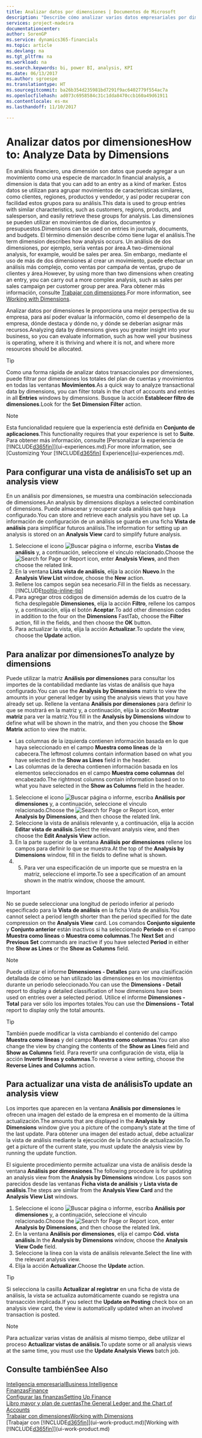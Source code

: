 ```yaml
---
title: Analizar datos por dimensiones | Documentos de Microsoft
description: "Describe cómo analizar varios datos empresariales por dimensiones."
services: project-madeira
documentationcenter: 
author: SorenGP
ms.service: dynamics365-financials
ms.topic: article
ms.devlang: na
ms.tgt_pltfrm: na
ms.workload: na
ms.search.keywords: bi, power BI, analysis, KPI
ms.date: 06/13/2017
ms.author: sgroespe
ms.translationtype: HT
ms.sourcegitcommit: ba26b354d235981bd7291f9ac6402779f554ac7a
ms.openlocfilehash: ad073c6958584c31c1dda8470ccb160a49d61911
ms.contentlocale: es-mx
ms.lasthandoff: 11/10/2017

---
```

#  <a name="how-to-analyze-data-by-dimensions"></a><span data-ttu-id="682f7-103">Analizar datos por dimensiones</span><span class="sxs-lookup"><span data-stu-id="682f7-103">How to: Analyze Data by Dimensions</span></span>
<span data-ttu-id="682f7-104">En análisis financiero, una dimensión son datos que puede agregar a un movimiento como una especie de marcador.</span><span class="sxs-lookup"><span data-stu-id="682f7-104">In financial analysis, a dimension is data that you can add to an entry as a kind of marker.</span></span> <span data-ttu-id="682f7-105">Estos datos se utilizan para agrupar movimientos de características similares, como clientes, regiones, productos y vendedor, y así poder recuperar con facilidad estos grupos para su análisis.</span><span class="sxs-lookup"><span data-stu-id="682f7-105">This data is used to group entries with similar characteristics, such as customers, regions, products, and salesperson, and easily retrieve these groups for analysis.</span></span> <span data-ttu-id="682f7-106">Las dimensiones se pueden utilizar en movimientos de diarios, documentos y presupuestos.</span><span class="sxs-lookup"><span data-stu-id="682f7-106">Dimensions can be used on entries in journals, documents, and budgets.</span></span> <span data-ttu-id="682f7-107">El término dimensión describe cómo tiene lugar el análisis.</span><span class="sxs-lookup"><span data-stu-id="682f7-107">The term dimension describes how analysis occurs.</span></span> <span data-ttu-id="682f7-108">Un análisis de dos dimensiones, por ejemplo, sería ventas por área.</span><span class="sxs-lookup"><span data-stu-id="682f7-108">A two-dimensional analysis, for example, would be sales per area.</span></span> <span data-ttu-id="682f7-109">Sin embargo, mediante el uso de más de dos dimensiones al crear un movimiento, puede efectuar un análisis más complejo, como ventas por campaña de ventas, grupo de clientes y área.</span><span class="sxs-lookup"><span data-stu-id="682f7-109">However, by using more than two dimensions when creating an entry, you can carry out a more complex analysis, such as sales per sales campaign per customer group per area.</span></span> <span data-ttu-id="682f7-110">Para obtener más información, consulte [Trabajar con dimensiones](finance-dimensions.md).</span><span class="sxs-lookup"><span data-stu-id="682f7-110">For more information, see [Working with Dimensions](finance-dimensions.md).</span></span>

<span data-ttu-id="682f7-111">Analizar datos por dimensiones le proporciona una mejor perspectiva de su empresa, para así poder evaluar la información, como el desempeño de la empresa, dónde destaca y dónde no, y dónde se deberían asignar más recursos.</span><span class="sxs-lookup"><span data-stu-id="682f7-111">Analyzing data by dimensions gives you greater insight into your business, so you can evaluate information, such as how well your business is operating, where it is thriving and where it is not, and where more resources should be allocated.</span></span>

> [!TIP]
> <span data-ttu-id="682f7-112">Como una forma rápida de analizar datos transaccionales por dimensiones, puede filtrar por dimensiones los totales del plan de cuentas y movimientos en todas las ventanas **Movimientos**.</span><span class="sxs-lookup"><span data-stu-id="682f7-112">As a quick way to analyze transactional data by dimensions, you can filter totals in the chart of accounts and entries in all **Entries** windows by dimensions.</span></span> <span data-ttu-id="682f7-113">Busque la acción **Establecer filtro de dimensiones**.</span><span class="sxs-lookup"><span data-stu-id="682f7-113">Look for the **Set Dimension Filter** action.</span></span>

> [!NOTE]  
>   <span data-ttu-id="682f7-114">Esta funcionalidad requiere que la experiencia esté definida en **Conjunto de aplicaciones**.</span><span class="sxs-lookup"><span data-stu-id="682f7-114">This functionality requires that your experience is set to **Suite**.</span></span> <span data-ttu-id="682f7-115">Para obtener más información, consulte [Personalizar la experiencia de [!INCLUDE[d365fin](includes/d365fin_md.md)]](ui-experiences.md).</span><span class="sxs-lookup"><span data-stu-id="682f7-115">For more information, see [Customizing Your [!INCLUDE[d365fin](includes/d365fin_md.md)] Experience](ui-experiences.md).</span></span>

## <a name="to-set-up-an-analysis-view"></a><span data-ttu-id="682f7-116">Para configurar una vista de análisis</span><span class="sxs-lookup"><span data-stu-id="682f7-116">To set up an analysis view</span></span>  
<span data-ttu-id="682f7-117">En un análisis por dimensiones, se muestra una combinación seleccionada de dimensiones.</span><span class="sxs-lookup"><span data-stu-id="682f7-117">An analysis by dimensions displays a selected combination of dimensions.</span></span> <span data-ttu-id="682f7-118">Puede almacenar y recuperar cada análisis que haya configurado.</span><span class="sxs-lookup"><span data-stu-id="682f7-118">You can store and retrieve each analysis you have set up.</span></span> <span data-ttu-id="682f7-119">La información de configuración de un análisis se guarda en una ficha **Vista de análisis** para simplificar futuros análisis.</span><span class="sxs-lookup"><span data-stu-id="682f7-119">The information for setting up an analysis is stored on an **Analysis View** card to simplify future analysis.</span></span>  

1. <span data-ttu-id="682f7-120">Seleccione el icono ![Buscar página o informe](media/ui-search/search_small.png "icono Buscar página o informe"), escriba **Vistas de análisis** y, a continuación, seleccione el vínculo relacionado.</span><span class="sxs-lookup"><span data-stu-id="682f7-120">Choose the ![Search for Page or Report](media/ui-search/search_small.png "Search for Page or Report icon") icon, enter **Analysis Views**, and then choose the related link.</span></span>  
2. <span data-ttu-id="682f7-121">En la ventana **Lista vista de análisis**, elija la acción **Nuevo**.</span><span class="sxs-lookup"><span data-stu-id="682f7-121">In the **Analysis View List** window, choose the **New** action.</span></span>
3. <span data-ttu-id="682f7-122">Rellene los campos según sea necesario.</span><span class="sxs-lookup"><span data-stu-id="682f7-122">Fill in the fields as necessary.</span></span> [!INCLUDE[tooltip-inline-tip](includes/tooltip-inline-tip_md.md)]
4. <span data-ttu-id="682f7-123">Para agregar otros códigos de dimensión además de los cuatro de la ficha desplegable **Dimensiones**, elija la acción **Filtro**, rellene los campos y, a continuación, elija el botón **Aceptar**.</span><span class="sxs-lookup"><span data-stu-id="682f7-123">To add other dimension codes in addition to the four on the **Dimensions** FastTab, choose the **Filter** action, fill in the fields, and then choose the **OK** button.</span></span>  
5. <span data-ttu-id="682f7-124">Para actualizar la vista, elija la acción **Actualizar**.</span><span class="sxs-lookup"><span data-stu-id="682f7-124">To update the view, choose the **Update** action.</span></span>

## <a name="to-analyze-by-dimensions"></a><span data-ttu-id="682f7-125">Para analizar por dimensiones</span><span class="sxs-lookup"><span data-stu-id="682f7-125">To analyze by dimensions</span></span>
<span data-ttu-id="682f7-126">Puede utilizar la matriz **Análisis por dimensiones** para consultar los importes de la contabilidad mediante las vistas de análisis que haya configurado.</span><span class="sxs-lookup"><span data-stu-id="682f7-126">You can use the **Analysis by Dimensions** matrix to view the amounts in your general ledger by using the analysis views that you have already set up.</span></span> <span data-ttu-id="682f7-127">Rellene la ventana **Análisis por dimensiones** para definir lo que se mostrará en la matriz y, a continuación, elija la acción **Mostrar matriz** para ver la matriz.</span><span class="sxs-lookup"><span data-stu-id="682f7-127">You fill in the **Analysis by Dimensions** window to define what will be shown in the matrix, and then you choose the **Show Matrix** action to view the matrix.</span></span>  

- <span data-ttu-id="682f7-128">Las columnas de la izquierda contienen información basada en lo que haya seleccionado en el campo **Muestra como líneas** de la cabecera.</span><span class="sxs-lookup"><span data-stu-id="682f7-128">The leftmost columns contain information based on what you have selected in the **Show as Lines** field in the header.</span></span>  
- <span data-ttu-id="682f7-129">Las columnas de la derecha contienen información basada en los elementos seleccionados en el campo **Muestra como columnas** del encabezado.</span><span class="sxs-lookup"><span data-stu-id="682f7-129">The rightmost columns contain information based on to what you have selected in the **Show as Columns** field in the header.</span></span>  

1. <span data-ttu-id="682f7-130">Seleccione el icono ![Buscar página o informe](media/ui-search/search_small.png "icono Buscar página o informe"), escriba **Análisis por dimensiones** y, a continuación, seleccione el vínculo relacionado.</span><span class="sxs-lookup"><span data-stu-id="682f7-130">Choose the ![Search for Page or Report](media/ui-search/search_small.png "Search for Page or Report icon") icon, enter **Analysis by Dimensions**, and then choose the related link.</span></span>  
2. <span data-ttu-id="682f7-131">Seleccione la vista de análisis relevante y, a continuación, elija la acción **Editar vista de análisis**.</span><span class="sxs-lookup"><span data-stu-id="682f7-131">Select the relevant analysis view,  and then choose the **Edit Analysis View** action.</span></span>
3. <span data-ttu-id="682f7-132">En la parte superior de la ventana **Análisis por dimensiones** rellene los campos para definir lo que se muestra.</span><span class="sxs-lookup"><span data-stu-id="682f7-132">At the top of the **Analysis by Dimensions** window, fill in the fields to define what is shown.</span></span>
4. 5. <span data-ttu-id="682f7-133">Para ver una especificación de un importe que se muestra en la matriz, seleccione el importe.</span><span class="sxs-lookup"><span data-stu-id="682f7-133">To see a specification of an amount shown in the matrix window, choose the amount.</span></span>  

> [!IMPORTANT]  
>   <span data-ttu-id="682f7-134">No se puede seleccionar una longitud de periodo inferior al periodo especificado para la **Vista de análisis** en la ficha Vista de análisis.</span><span class="sxs-lookup"><span data-stu-id="682f7-134">You cannot select a period length shorter than the period specified for the date compression on the **Analysis View** card.</span></span> <span data-ttu-id="682f7-135">Los comandos **Conjunto siguiente** y **Conjunto anterior** están inactivos si ha seleccionado **Periodo** en el campo **Muestra como líneas** o **Muestra como columnas**.</span><span class="sxs-lookup"><span data-stu-id="682f7-135">The **Next Set** and **Previous Set** commands are inactive if you have selected **Period** in either the **Show as Lines** or the **Show as Columns** field.</span></span>  

> [!NOTE]  
>   <span data-ttu-id="682f7-136">Puede utilizar el informe **Dimensiones - Detalles** para ver una clasificación detallada de cómo se han utilizado las dimensiones en los movimientos durante un periodo seleccionado.</span><span class="sxs-lookup"><span data-stu-id="682f7-136">You can use the **Dimensions - Detail** report to display a detailed classification of how dimensions have been used on entries over a selected period.</span></span> <span data-ttu-id="682f7-137">Utilice el informe **Dimensiones - Total** para ver sólo los importes totales.</span><span class="sxs-lookup"><span data-stu-id="682f7-137">You can use the **Dimensions - Total** report to display only the total amounts.</span></span>  

> [!TIP]  
>   <span data-ttu-id="682f7-138">También puede modificar la vista cambiando el contenido del campo **Muestra como líneas** y del campo **Muestra como columnas**.</span><span class="sxs-lookup"><span data-stu-id="682f7-138">You can also change the view by changing the contents of the **Show as Lines** field and **Show as Columns** field.</span></span> <span data-ttu-id="682f7-139">Para revertir una configuración de vista, elija la acción **Invertir líneas y columnas**.</span><span class="sxs-lookup"><span data-stu-id="682f7-139">To reverse a view setting, choose the **Reverse Lines and Columns** action.</span></span>

## <a name="to-update-an-analysis-view"></a><span data-ttu-id="682f7-140">Para actualizar una vista de análisis</span><span class="sxs-lookup"><span data-stu-id="682f7-140">To update an analysis view</span></span>  
<span data-ttu-id="682f7-141">Los importes que aparecen en la ventana **Análisis por dimensiones** le ofrecen una imagen del estado de la empresa en el momento de la última actualización.</span><span class="sxs-lookup"><span data-stu-id="682f7-141">The amounts that are displayed in the **Analysis by Dimensions** window give you a picture of the company’s state at the time of the last update.</span></span> <span data-ttu-id="682f7-142">Para obtener una imagen del estado actual, debe actualizar la vista de análisis mediante la ejecución de la función de actualización.</span><span class="sxs-lookup"><span data-stu-id="682f7-142">To get a picture of the current state, you must update the analysis view by running the update function.</span></span>

<span data-ttu-id="682f7-143">El siguiente procedimiento permite actualizar una vista de análisis desde la ventana **Análisis por dimensiones**.</span><span class="sxs-lookup"><span data-stu-id="682f7-143">The following procedure is for updating an analysis view from the **Analysis by Dimensions** window.</span></span> <span data-ttu-id="682f7-144">Los pasos son parecidos desde las ventanas **Ficha vista de análisis** y **Lista vista de análisis**.</span><span class="sxs-lookup"><span data-stu-id="682f7-144">The steps are similar from the **Analysis View Card** and the **Analysis View List** windows.</span></span>  

1. <span data-ttu-id="682f7-145">Seleccione el icono ![Buscar página o informe](media/ui-search/search_small.png "icono Buscar página o informe"), escriba **Análisis por dimensiones** y, a continuación, seleccione el vínculo relacionado.</span><span class="sxs-lookup"><span data-stu-id="682f7-145">Choose the ![Search for Page or Report](media/ui-search/search_small.png "Search for Page or Report icon") icon, enter **Analysis by Dimensions**, and then choose the related link.</span></span>  
2. <span data-ttu-id="682f7-146">En la ventana **Análisis por dimensiones**, elija el campo **Cód. vista análisis**.</span><span class="sxs-lookup"><span data-stu-id="682f7-146">In the **Analysis by Dimensions** window, choose the **Analysis View Code** field.</span></span>  
3. <span data-ttu-id="682f7-147">Seleccione la línea con la vista de análisis relevante.</span><span class="sxs-lookup"><span data-stu-id="682f7-147">Select the line with the relevant analysis view.</span></span>  
4. <span data-ttu-id="682f7-148">Elija la acción **Actualizar**.</span><span class="sxs-lookup"><span data-stu-id="682f7-148">Choose the **Update** action.</span></span>  

> [!TIP]  
>   <span data-ttu-id="682f7-149">Si selecciona la casilla **Actualizar al registrar** en una ficha de vista de análisis, la vista se actualiza automáticamente cuando se registra una transacción implicada.</span><span class="sxs-lookup"><span data-stu-id="682f7-149">If you select the **Update on Posting** check box on an analysis view card, the view is automatically updated when an involved transaction is posted.</span></span>

> [!NOTE]  
>   <span data-ttu-id="682f7-150">Para actualizar varias vistas de análisis al mismo tiempo, debe utilizar el proceso **Actualizar vistas de análisis**.</span><span class="sxs-lookup"><span data-stu-id="682f7-150">To update some or all analysis views at the same time, you must use the **Update Analysis Views** batch job.</span></span>  

## <a name="see-also"></a><span data-ttu-id="682f7-151">Consulte también</span><span class="sxs-lookup"><span data-stu-id="682f7-151">See Also</span></span>
[<span data-ttu-id="682f7-152">Inteligencia empresarial</span><span class="sxs-lookup"><span data-stu-id="682f7-152">Business Intelligence</span></span>](bi.md)  
[<span data-ttu-id="682f7-153">Finanzas</span><span class="sxs-lookup"><span data-stu-id="682f7-153">Finance</span></span>](finance.md)  
[<span data-ttu-id="682f7-154">Configurar las finanzas</span><span class="sxs-lookup"><span data-stu-id="682f7-154">Setting Up Finance</span></span>](finance-setup-finance.md)  
[<span data-ttu-id="682f7-155">Libro mayor y plan de cuentas</span><span class="sxs-lookup"><span data-stu-id="682f7-155">The General Ledger and the Chart of Accounts</span></span>](finance-general-ledger.md)  
[<span data-ttu-id="682f7-156">Trabajar con dimensiones</span><span class="sxs-lookup"><span data-stu-id="682f7-156">Working with Dimensions</span></span>](finance-dimensions.md)  
<span data-ttu-id="682f7-157">[Trabajar con [!INCLUDE[d365fin](includes/d365fin_md.md)]](ui-work-product.md)</span><span class="sxs-lookup"><span data-stu-id="682f7-157">[Working with [!INCLUDE[d365fin](includes/d365fin_md.md)]](ui-work-product.md)</span></span>  

